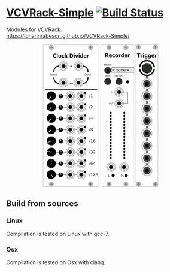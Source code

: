 # [VCVRack-Simple](https://iohannrabeson.github.io/VCVRack-Simple/) [![Build Status](https://travis-ci.org/IohannRabeson/VCVRack-Simple.svg?branch=master)](https://travis-ci.org/IohannRabeson/VCVRack-Simple)
Modules for [VCVRack](https://github.com/VCVRack/Rack).  
https://iohannrabeson.github.io/VCVRack-Simple/

<p align="center">
<a href="docs/modules/clock_divider"><img src="docs/screenshots/clock_divider.png" alt="Clock divider image"></a>
<a href="docs/modules/recorder"><img src="docs/screenshots/recorder.png" alt="Wav Recorder"></a>
<a href="docs/modules/button_trigger"><img src="docs/screenshots/button_trigger.png" alt="Button trigger image"></a>
</p>

## Build from sources
### Linux
Compilation is tested on Linux with gcc-7.

### Osx
Compilation is tested on Osx with clang.
